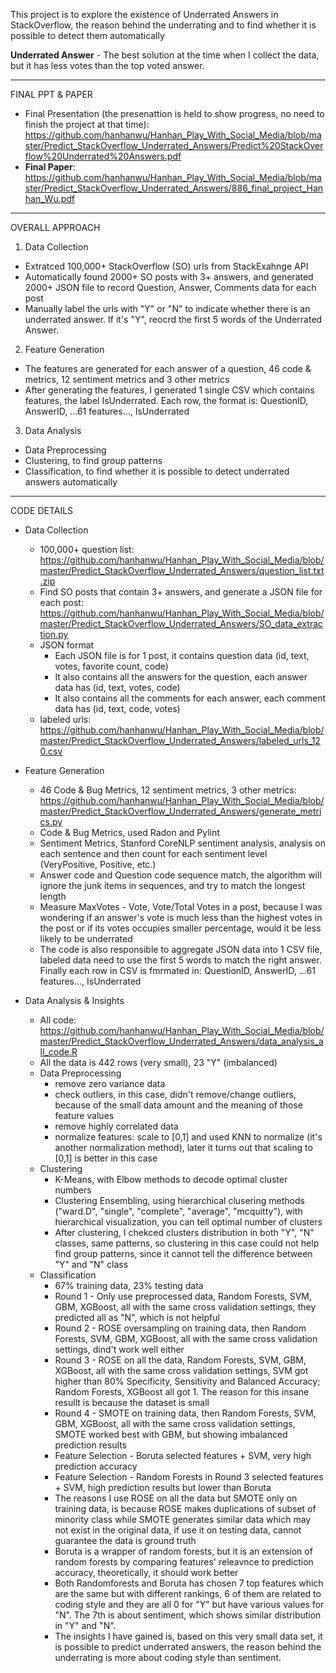 
This project is to explore the existence of Underrated Answers in StackOverflow, the reason behind the underrating and to find whether it is possible to detect them automatically

<b>Underrated Answer</b> - The best solution at the time when I collect the data, but it has less votes than the top voted answer.


*******************************************************************************

FINAL PPT & PAPER

* Final Presentation (the presenattion is held to show progress, no need to finish the project at that time): https://github.com/hanhanwu/Hanhan_Play_With_Social_Media/blob/master/Predict_StackOverflow_Underrated_Answers/Predict%20StackOverflow%20Underrated%20Answers.pdf
* <b>Final Paper</b>: https://github.com/hanhanwu/Hanhan_Play_With_Social_Media/blob/master/Predict_StackOverflow_Underrated_Answers/886_final_project_Hanhan_Wu.pdf


*******************************************************************************

OVERALL APPROACH

1. Data Collection
* Extratced 100,000+ StackOverflow (SO) urls from StackExahnge API
* Automatically found 2000+ SO posts with 3+ answers, and generated 2000+ JSON file to record Question, Answer, Comments data for each post
* Manually label the urls with "Y" or "N" to indicate whether there is an underrated answer. If it's "Y", reocrd the first 5 words of the Underrated Answer.

2. Feature Generation
* The features are generated for each answer of a question, 46 code & metrics, 12 sentiment metrics and 3 other metrics
* After generating the features, I generated 1 single CSV which contains features, the label IsUnderrated. Each row, the format is: QuestionID, AnswerID, ...61 features..., IsUnderrated

3. Data Analysis
* Data Preprocessing
* Clustering, to find group patterns
* Classification, to find whether it is possible to detect underrated answers automatically


*******************************************************************************

CODE DETAILS

* Data Collection
  * 100,000+ question list: https://github.com/hanhanwu/Hanhan_Play_With_Social_Media/blob/master/Predict_StackOverflow_Underrated_Answers/question_list.txt.zip
  * Find SO posts that contain 3+ answers, and generate a JSON file for each post: https://github.com/hanhanwu/Hanhan_Play_With_Social_Media/blob/master/Predict_StackOverflow_Underrated_Answers/SO_data_extraction.py
  * JSON format
    * Each JSON file is for 1 post, it contains question data (id, text, votes, favorite count, code)
    * It also contains all the answers for the question, each answer data has (id, text, votes, code)
    * It also contains all the comments for each answer, each comment data has (id, text, code, votes)
  * labeled urls: https://github.com/hanhanwu/Hanhan_Play_With_Social_Media/blob/master/Predict_StackOverflow_Underrated_Answers/labeled_urls_120.csv
  
* Feature Generation
  * 46 Code & Bug Metrics, 12 sentiment metrics, 3 other metrics: https://github.com/hanhanwu/Hanhan_Play_With_Social_Media/blob/master/Predict_StackOverflow_Underrated_Answers/generate_metrics.py
  * Code & Bug Metrics, used Radon and Pylint
  * Sentiment Metrics, Stanford CoreNLP sentiment analysis, analysis on each sentence and then count for each sentiment level (VeryPositive, Positive, etc.)
  * Answer code and Question code sequence match, the algorithm will ignore the junk items in sequences, and try to match the longest length
  * Measure MaxVotes - Vote, Vote/Total Votes in a post, because I was wondering if an answer's vote is much less than the highest votes in the post or if its votes occupies smaller percentage, would it be less likely to be underrated
  * The code is also responsible to aggregate JSON data into 1 CSV file, labeled data need to use the first 5 words to match the right answer. Finally each row in CSV is fmrmated in: QuestionID, AnswerID, ...61 features..., IsUnderrated
  
* Data Analysis & Insights
  * All code: https://github.com/hanhanwu/Hanhan_Play_With_Social_Media/blob/master/Predict_StackOverflow_Underrated_Answers/data_analysis_all_code.R
  * All the data is 442 rows (very small), 23 "Y" (imbalanced)
  * Data Preprocessing
    * remove zero variance data
    * check outliers, in this case, didn't remove/change outliers, because of the small data amount and the meaning of those feature values
    * remove highly correlated data
    * normalize features: scale to [0,1] and used KNN to normalize (it's another normalization method), later it turns out that scaling to [0,1] is better in this case
  * Clustering
    * K-Means, with Elbow methods to decode optimal cluster numbers
    * Clustering Ensembling, using hierarchical clusering methods ("ward.D", "single", "complete", "average", "mcquitty"), with hierarchical visualization, you can tell optimal number of clusters
    * After clustering, I chekced clusters distribution in both "Y", "N" classes, same patterns, so clustering in this case could not help find group patterns, since it cannot tell the difference between "Y" and "N" class
  * Classification
    * 67% training data, 23% testing data
    * Round 1 - Only use preprocessed data, Random Forests, SVM, GBM, XGBoost, all with the same cross validation settings, they predicted all as "N", which is not helpful
    * Round 2 - ROSE oversampling on training data, then Random Forests, SVM, GBM, XGBoost, all with the same cross validation settings, dind't work well either
    * Round 3 - ROSE on all the data, Random Forests, SVM, GBM, XGBoost, all with the same cross validation settings, SVM got higher than 80% Specificity, Sensitivity and Balanced Accuracy; Random Forests, XGBoost all got 1. The reason for this insane resullt is because the dataset is small
    * Round 4 - SMOTE on training data, then Random Forests, SVM, GBM, XGBoost, all with the same cross validation settings, SMOTE worked best with GBM, but showing imbalanced prediction results
    * Feature Selection - Boruta selected features + SVM, very high prediction accuracy
    * Feature Selection - Random Forests in Round 3 selected features + SVM, high prediction results but lower than Boruta
    * The reasons I use ROSE on all the data but SMOTE only on training data, is because ROSE makes duplications of subset of minority class while SMOTE generates similar data which may not exist in the original data, if use it on testing data, cannot guarantee the data is ground truth
    * Boruta is a wrapper of random forests, but it is an extension of random forests by comparing features' releavnce to prediction accuracy, theoretically, it should work better
    * Both Randomforests and Boruta has chosen 7 top features which are the same but with different rankings, 6 of them are related to coding style and they are all 0 for "Y" but have various values for "N". The 7th is about sentiment, which shows similar distribution in "Y" and "N". 
    * The insights I have gained is, based on this very small data set, it is possible to predict underrated answers, the reason behind the underrating is more about coding style than sentiment.

